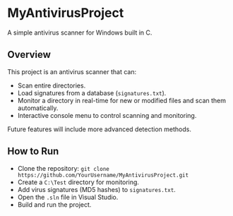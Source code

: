 # MyAntivirusProject

A simple antivirus scanner for Windows built in C.

## Overview
This project is an antivirus scanner that can:
- Scan entire directories.
- Load signatures from a database (`signatures.txt`).
- Monitor a directory in real-time for new or modified files and scan them automatically.
- Interactive console menu to control scanning and monitoring.

Future features will include more advanced detection methods.

## How to Run
- Clone the repository: `git clone https://github.com/YourUsername/MyAntivirusProject.git`
- Create a `C:\Test` directory for monitoring.
- Add virus signatures (MD5 hashes) to `signatures.txt`.
- Open the `.sln` file in Visual Studio.
- Build and run the project.
